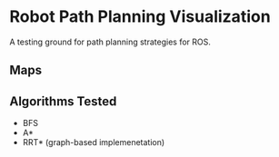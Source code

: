 # Robot Path Planning Visualization
A testing ground for path planning strategies for ROS.

## Maps

## Algorithms Tested
- BFS
- A*
- RRT* (graph-based implemenetation)

